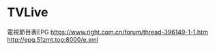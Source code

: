 # TVLive

電視節目表EPG
https://www.right.com.cn/forum/thread-396149-1-1.htm
http://epg.51zmt.top:8000/e.xml
